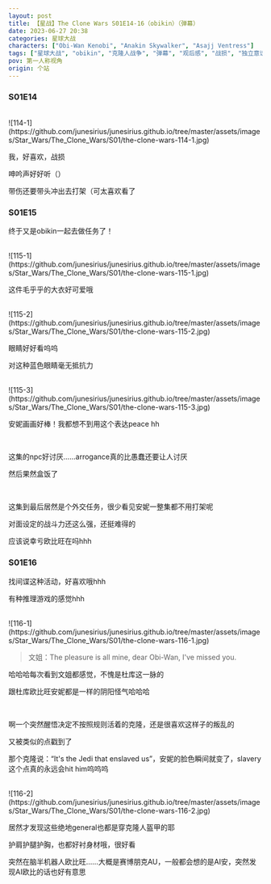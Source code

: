 ```yaml
---
layout: post
title: 【星战】The Clone Wars S01E14-16（obikin）（弹幕）
date: 2023-06-27 20:38
categories: 星球大战
characters: ["Obi-Wan Kenobi", "Anakin Skywalker", "Asajj Ventress"]
tags: ["星球大战", "obikin", "克隆人战争", "弹幕", "观后感", "战损", "独立意识"]
pov: 第一人称视角
origin: 个站
---
```


### S01E14

<br>
![114-1](https://github.com/junesirius/junesirius.github.io/tree/master/assets/images/Star_Wars/The_Clone_Wars/S01/the-clone-wars-114-1.jpg)

我，好喜欢，战损

呻吟声好好听（）

带伤还要带头冲出去打架（可太喜欢看了

### S01E15

终于又是obikin一起去做任务了！

<br>
![115-1](https://github.com/junesirius/junesirius.github.io/tree/master/assets/images/Star_Wars/The_Clone_Wars/S01/the-clone-wars-115-1.jpg)

这件毛乎乎的大衣好可爱哦

<br>
![115-2](https://github.com/junesirius/junesirius.github.io/tree/master/assets/images/Star_Wars/The_Clone_Wars/S01/the-clone-wars-115-2.jpg)

眼睛好好看呜呜

对这种蓝色眼睛毫无抵抗力

<br>
![115-3](https://github.com/junesirius/junesirius.github.io/tree/master/assets/images/Star_Wars/The_Clone_Wars/S01/the-clone-wars-115-3.jpg)

安妮画画好棒！我都想不到用这个表达peace hh

<br>

这集的npc好讨厌……arrogance真的比愚蠢还要让人讨厌

然后果然盒饭了

<br>

这集到最后居然是个外交任务，很少看见安妮一整集都不用打架呢

对面设定的战斗力还这么强，还挺难得的

应该说幸亏欧比旺在吗hhh

### S01E16

找间谍这种活动，好喜欢哦hhh

有种推理游戏的感觉hhh

<br>
![116-1](https://github.com/junesirius/junesirius.github.io/tree/master/assets/images/Star_Wars/The_Clone_Wars/S01/the-clone-wars-116-1.jpg)

> 文姐：The pleasure is all mine, dear Obi-Wan, I've missed you.

哈哈哈每次看到文姐都感觉，不愧是杜库这一脉的

跟杜库欧比旺安妮都是一样的阴阳怪气哈哈哈

<br>

啊一个突然醒悟决定不按照规则活着的克隆，还是很喜欢这样子的叛乱的

又被类似的点戳到了

那个克隆说：“It's the Jedi that enslaved us”，安妮的脸色瞬间就变了，slavery这个点真的永远会hit him呜呜呜

<br>
![116-2](https://github.com/junesirius/junesirius.github.io/tree/master/assets/images/Star_Wars/The_Clone_Wars/S01/the-clone-wars-116-2.jpg)

居然才发现这些绝地general也都是穿克隆人盔甲的耶

护肩护腿护胸，也都好衬身材哦，很好看

突然在脑半机器人欧比旺……大概是赛博朋克AU，一般都会想的是AI安，突然发现AI欧比的话也好有意思
